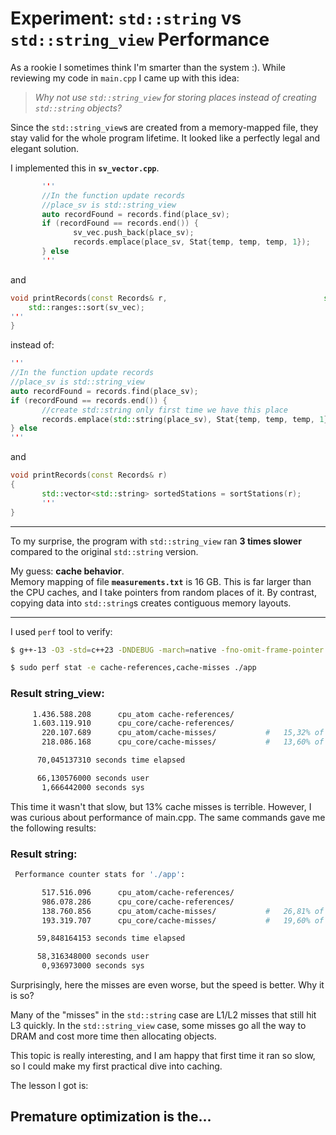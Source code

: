# Experiment: `std::string` vs `std::string_view` Performance

As a rookie I sometimes think I'm smarter than the system :).
While reviewing my code in `main.cpp` I came up with this idea:


> *Why not use `std::string_view` for storing places instead of creating `std::string` objects?*  


Since the `std::string_view`s are created from a memory-mapped file, they stay valid for the whole program lifetime. It looked like a perfectly legal and elegant solution.

I implemented this in **`sv_vector.cpp`**. 

```c++
       '''
       //In the function update records 
       //place_sv is std::string_view
       auto recordFound = records.find(place_sv);
       if (recordFound == records.end()) {
              sv_vec.push_back(place_sv);
              records.emplace(place_sv, Stat{temp, temp, temp, 1});
       } else
       '''
```
and 
```c++
void printRecords(const Records& r,                                   std::vector<std::string_view>& sv_vec) {
	std::ranges::sort(sv_vec);
'''
}       
```
instead of:
```c++
'''
//In the function update records 
//place_sv is std::string_view
auto recordFound = records.find(place_sv);
if (recordFound == records.end()) {
       //create std::string only first time we have this place
       records.emplace(std::string(place_sv), Stat{temp, temp, temp, 1});
} else
'''
```
and
```c++
void printRecords(const Records& r) 
{
       std::vector<std::string> sortedStations = sortStations(r);
       '''
}
```

---


To my surprise, the program with `std::string_view` ran **3 times slower** compared to the original `std::string` version.  

My guess: **cache behavior**.  
Memory mapping of file **`measurements.txt`** is 16 GB. This is far larger than the CPU caches, and I take pointers from random places of it. By contrast, copying data into `std::string`s creates contiguous memory layouts.

---
I used `perf` tool to verify:

```bash
$ g++-13 -O3 -std=c++23 -DNDEBUG -march=native -fno-omit-frame-pointer -g -o app sv_vector.cpp

$ sudo perf stat -e cache-references,cache-misses ./app
```
### Result string_view:
```bash
     1.436.588.208      cpu_atom cache-references/                                              (0,12%)
     1.603.119.910      cpu_core/cache-references/                                              (99,88%)
       220.107.689      cpu_atom/cache-misses/           #   15,32% of all cache refs           (0,12%)
       218.086.168      cpu_core/cache-misses/           #   13,60% of all cache refs           (99,88%)

      70,045137310 seconds time elapsed

      66,130576000 seconds user
       1,666442000 seconds sys
```
This time it wasn't that slow, but 13% cache misses is terrible. However, I was curious about performance of main.cpp. The same commands gave me the following results:
### Result string:
```bash
 Performance counter stats for './app':

       517.516.096      cpu_atom/cache-references/                                              (0,04%)
       986.078.286      cpu_core/cache-references/                                              (99,96%)
       138.760.856      cpu_atom/cache-misses/           #   26,81% of all cache refs           (0,04%)
       193.319.707      cpu_core/cache-misses/           #   19,60% of all cache refs           (99,96%)

      59,848164153 seconds time elapsed

      58,316348000 seconds user
       0,936973000 seconds sys
```
Surprisingly, here the misses are even worse, but the speed is better. Why it is so? 


Many of the "misses" in the `std::string` case are L1/L2 misses that still hit L3 quickly.
In the `std::string_view` case, some misses go all the way to DRAM and cost more time then allocating objects.


This topic is really interesting, and I am happy that first time it ran so slow, so I could make my first practical dive into caching.

The lesson I got is:
## Premature optimization is the...